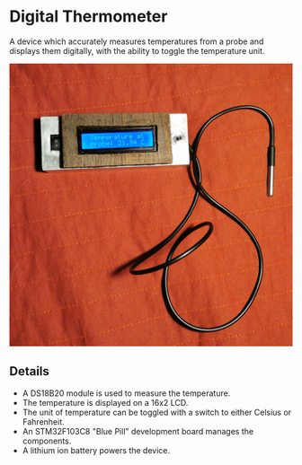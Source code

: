 # Digital Thermometer
A device which accurately measures temperatures from a probe and displays them digitally, with
the ability to toggle the temperature unit.

![](https://github.com/BenHenderson09/Digital-Thermometer/blob/master/thermometer.jpg)

## Details
- A DS18B20 module is used to measure the temperature. 
- The temperature is displayed on a 16x2 LCD.
- The unit of temperature can be toggled with a switch to either Celsius or Fahrenheit.
- An STM32F103C8 "Blue Pill" development board manages the components.
- A lithium ion battery powers the device.
